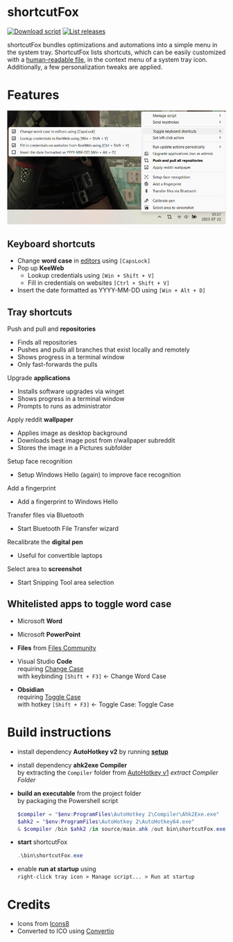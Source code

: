 # shortcutFox

[![Download script](https://img.shields.io/github/downloads/yetenol/shortcutFox/total.svg)](https://github.com/yetenol/shortcutFox/releases/latest/download/shortcutFox.exe)
[![List releases](https://img.shields.io/github/release/yetenol/shortcutFox.svg)](https://github.com/yetenol/shortcutFox/releases)

shortcutFox bundles optimizations and automations into a simple menu in the system tray.
ShortcutFox lists shortcuts, which can be easily customized with a [human-readable file](source/config/trayLayout.ahk), in the context menu of a system tray icon. Additionally, a few personalization tweaks are applied.

# Features

![Usage example](example.png)

## Keyboard shortcuts

- Change **word case** in [editors](#whitelisted-apps-to-toggle-word-case) using `[CapsLock]`
- Pop up **KeeWeb**
  - Lookup credentials using `[Win + Shift + V]`
  - Fill in credentials on websites `[Ctrl + Shift + V]`
- Insert the date formatted as YYYY-MM-DD using `[Win + Alt + D]`

## Tray shortcuts

Push and pull and **repositories**
- Finds all repositories
- Pushes and pulls all branches that exist locally and remotely
- Shows progress in a terminal window
- Only fast-forwards the pulls

Upgrade **applications**
- Installs software upgrades via winget
- Shows progress in a terminal window
- Prompts to runs as administrator

Apply reddit **wallpaper**
- Applies image as desktop background
- Downloads best image post from r/wallpaper subreddit
- Stores the image in a Pictures subfolder

Setup face recognition
- Setup Windows Hello (again) to improve face recognition

Add a fingerprint
- Add a fingerprint to Windows Hello

Transfer files via Bluetooth
- Start Bluetooth File Transfer wizard

Recalibrate the **digital pen**
- Useful for convertible laptops

Select area to **screenshot**
- Start Snipping Tool area selection


## Whitelisted apps to toggle word case

- Microsoft **Word**

- Microsoft **PowerPoint**

-  **Files** from [Files Community](https://files.community/)

- Visual Studio **Code**  
  requiring [Change Case](https://marketplace.visualstudio.com/items?itemName=FinnTenzor.change-case)  
  with keybinding `[Shift + F3]` ← Change Word Case

- **Obsidian**   
  requiring [Toggle Case](https://obsidian.md/plugins?id=obsidian-toggle-case)  
  with hotkey `[Shift + F3]` ← Toggle Case: Toggle Case

# Build instructions

- install dependency **AutoHotkey v2**
  by running **[setup](https://www.autohotkey.com/download/ahk-v2.exe)**

- install dependency **ahk2exe Compiler**  
  by extracting the `Compiler` folder from [AutoHotkey v1](https://www.autohotkey.com/download/ahk.zip) _extract Compiler Folder_

- **build an executable** from the project folder  
  by packaging the Powershell script
	```powershell
	$compiler = "$env:ProgramFiles\AutoHotkey 2\Compiler\Ahk2Exe.exe"
	$ahk2 = "$env:ProgramFiles\AutoHotkey 2\AutoHotkey64.exe"
	& $compiler /bin $ahk2 /in source/main.ahk /out bin\shortcutFox.exe
	```

- **start** shortcutFox
  ```powershell
  .\bin\shortcutFox.exe
	```

- enable **run at startup** using  
  `right-click tray icon > Manage script... > Run at startup`  

# Credits

- Icons from [Icons8](https://icons8.com/icons/fluency)
- Converted to ICO using [Convertio](https://convertio.co/png-ico/)
